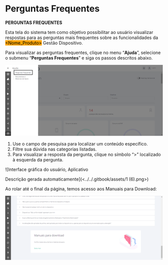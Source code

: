 # Perguntas Frequentes

**PERGUNTAS FREQUENTES**

Esta tela do sistema tem como objetivo possibilitar ao usuário visualizar respostas para as perguntas mais frequentes sobre as funcionalidades da <mark style="background-color:orange;">\<Nome\_Produto></mark> Gestão Dispositivo.

Para visualizar as perguntas frequentes, clique no menu “**Ajuda**”, selecione o submenu “**Perguntas Frequentes**” e siga os passos descritos abaixo.

![](<../../.gitbook/assets/0 (6).png>)

1. Use o campo de pesquisa para localizar um conteúdo específico.
2. Filtre sua dúvida nas categorias listadas.
3. Para visualizar a resposta da pergunta, clique no símbolo “>” localizado à esquerda da pergunta.

![Interface gráfica do usuário, Aplicativo

Descrição gerada automaticamente](<../../.gitbook/assets/1 (6).png>)

Ao rolar até o final da página, temos acesso aos Manuais para Download:

![](<../../.gitbook/assets/2 (3).png>)
